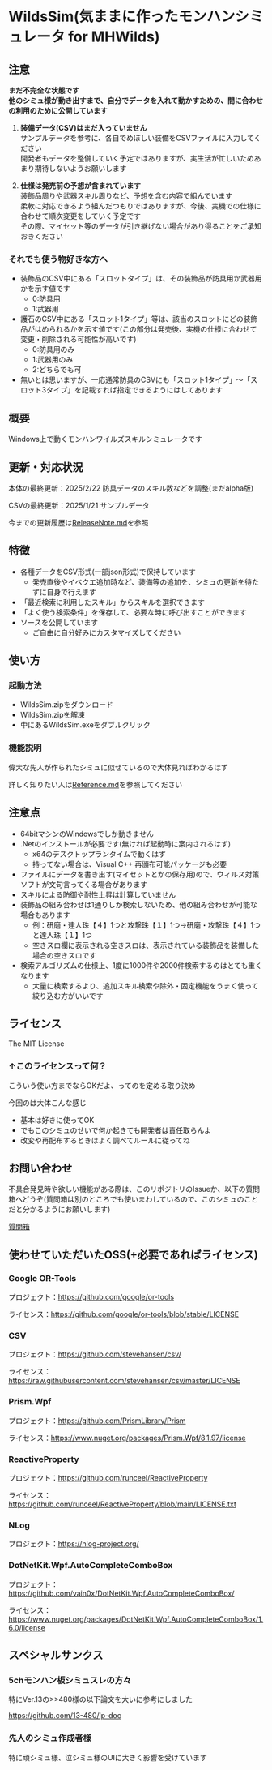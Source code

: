 # WildsSim(気ままに作ったモンハンシミュレータ for MHWilds)

## 注意

**まだ不完全な状態です**  
**他のシミュ様が動き出すまで、自分でデータを入れて動かすための、間に合わせの利用のために公開しています**

1. **装備データ(CSV)はまだ入っていません**  
サンプルデータを参考に、各自でめぼしい装備をCSVファイルに入力してください  
開発者もデータを整備していく予定ではありますが、実生活が忙しいためあまり期待しないようお願いします

2. **仕様は発売前の予想が含まれています**  
装飾品周りや武器スキル周りなど、予想を含む内容で組んでいます  
柔軟に対応できるよう組んだつもりではありますが、今後、実機での仕様に合わせて順次変更をしていく予定です  
その際、マイセット等のデータが引き継げない場合があり得ることをご承知おきください

### それでも使う物好きな方へ

- 装飾品のCSV中にある「スロットタイプ」は、その装飾品が防具用か武器用かを示す値です
  - 0:防具用
  - 1:武器用
- 護石のCSV中にある「スロット1タイプ」等は、該当のスロットにどの装飾品がはめられるかを示す値です(この部分は発売後、実機の仕様に合わせて変更・削除される可能性が高いです)
  - 0:防具用のみ
  - 1:武器用のみ
  - 2:どちらでも可
- 無いとは思いますが、一応通常防具のCSVにも「スロット1タイプ」～「スロット3タイプ」を記載すれば指定できるようにはしてあります

## 概要

Windows上で動くモンハンワイルズスキルシミュレータです

## 更新・対応状況

本体の最終更新：2025/2/22 防具データのスキル数などを調整(まだalpha版)

CSVの最終更新：2025/1/21 サンプルデータ

今までの更新履歴は[ReleaseNote.md](./ReleaseNote.md)を参照

## 特徴

- 各種データをCSV形式(一部json形式)で保持しています
  - 発売直後やイベクエ追加時など、装備等の追加を、シミュの更新を待たずに自身で行えます
- 「最近検索に利用したスキル」からスキルを選択できます
- 「よく使う検索条件」を保存して、必要な時に呼び出すことができます
- ソースを公開しています
  - ご自由に自分好みにカスタマイズしてください

## 使い方

### 起動方法

- WildsSim.zipをダウンロード
- WildsSim.zipを解凍
- 中にあるWildsSim.exeをダブルクリック

### 機能説明

偉大な先人が作られたシミュに似せているので大体見ればわかるはず

詳しく知りたい人は[Reference.md](./Reference.md)を参照してください

## 注意点

- 64bitマシンのWindowsでしか動きません
- .Netのインストールが必要です(無ければ起動時に案内されるはず)
  - x64のデスクトップランタイムで動くはず
  - 持ってない場合は、Visual C++ 再頒布可能パッケージも必要
- ファイルにデータを書き出す(マイセットとかの保存用)ので、ウィルス対策ソフトが文句言ってくる場合があります
- スキルによる防御や耐性上昇は計算していません
- 装飾品の組み合わせは1通りしか検索しないため、他の組み合わせが可能な場合もあります
  - 例：研磨・達人珠【４】1つと攻撃珠【１】1つ→研磨・攻撃珠【４】1つと達人珠【１】1つ
  - 空きスロ欄に表示される空きスロは、表示されている装飾品を装備した場合の空きスロです
- 検索アルゴリズムの仕様上、1度に1000件や2000件検索するのはとても重くなります
  - 大量に検索するより、追加スキル検索や除外・固定機能をうまく使って絞り込む方がいいです

## ライセンス

The MIT License

### ↑このライセンスって何？

こういう使い方までならOKだよ、ってのを定める取り決め

今回のは大体こんな感じ

- 基本は好きに使ってOK
- でもこのシミュのせいで何か起きても開発者は責任取らんよ
- 改変や再配布するときはよく調べてルールに従ってね

## お問い合わせ

不具合発見時や欲しい機能がある際は、このリポジトリのIssueか、以下の質問箱へどうぞ(質問箱は別のところでも使いまわしているので、このシミュのことだと分かるようにお願いします)

[質問箱](https://peing.net/ja/58b7c250e12e37)

## 使わせていただいたOSS(+必要であればライセンス)

### Google OR-Tools

プロジェクト：<https://github.com/google/or-tools>

ライセンス：<https://github.com/google/or-tools/blob/stable/LICENSE>

### CSV

プロジェクト：<https://github.com/stevehansen/csv/>

ライセンス：<https://raw.githubusercontent.com/stevehansen/csv/master/LICENSE>

### Prism.Wpf

プロジェクト：<https://github.com/PrismLibrary/Prism>

ライセンス：<https://www.nuget.org/packages/Prism.Wpf/8.1.97/license>

### ReactiveProperty

プロジェクト：<https://github.com/runceel/ReactiveProperty>

ライセンス：<https://github.com/runceel/ReactiveProperty/blob/main/LICENSE.txt>

### NLog

プロジェクト：<https://nlog-project.org/>

### DotNetKit.Wpf.AutoCompleteComboBox

プロジェクト：<https://github.com/vain0x/DotNetKit.Wpf.AutoCompleteComboBox/>

ライセンス：<https://www.nuget.org/packages/DotNetKit.Wpf.AutoCompleteComboBox/1.6.0/license>

## スペシャルサンクス

### 5chモンハン板シミュスレの方々

特にVer.13の>>480様の以下論文を大いに参考にしました

<https://github.com/13-480/lp-doc>

### 先人のシミュ作成者様

特に頑シミュ様、泣シミュ様のUIに大きく影響を受けています
